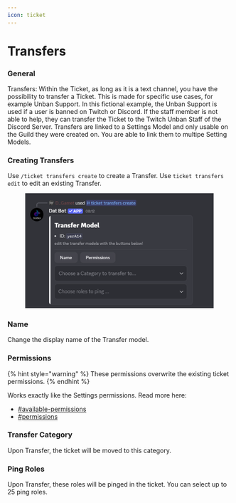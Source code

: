 ```yaml
---
icon: ticket
---
```


# Transfers

### General

Transfers: Within the Ticket, as long as it is a text channel, you have the possibility to transfer a Ticket. This is made for specific use cases, for example Unban Support. In this fictional example, the Unban Support is used if a user is banned on Twitch or Discord. If the staff member is not able to help, they can transfer the Ticket to the Twitch Unban Staff of the Discord Server. Transfers are linked to a Settings Model and only usable on the Guild they were created on. You are able to link them to multipe Setting Models.



### Creating Transfers

Use `/ticket transfers create` to create a Transfer. Use `ticket transfers edit` to edit an existing Transfer.

<figure><img src="../../../.gitbook/assets/grafik (12).png" alt=""><figcaption></figcaption></figure>

### Name

Change the display name of the Transfer model.&#x20;

### Permissions

{% hint style="warning" %}
These permissions overwrite the existing ticket permissions.
{% endhint %}

Works exactly like the Settings permissions. Read more here:

* &#x20;[#available-permissions](settings.md#available-permissions "mention")
* [#permissions](settings.md#permissions "mention")

### Transfer Category

Upon Transfer, the ticket will be moved to this category.&#x20;

### Ping Roles

Upon Transfer, these roles will be pinged in the ticket. You can select up to 25 ping roles.
